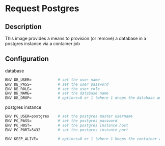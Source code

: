 # Request Postgres

## Description
This image provides a means to provision (or remove) a database in a postgres instance via a container job

## Configuration

database
```bash
ENV DB_USER=            # set the user name 
ENV DB_PASS=            # set the user password
ENV DB_ROLE=            # set the user role
ENV DB_NAME=            # set the database name
ENV DB_DROP=            # options=0 or 1 (where 1 drops the database and quits)
```
postgres instance
```bash
ENV PG_USER=postgres    # set the postgres master username    
ENV PG_PASS=            # set the postgres password
ENV PG_HOST=            # set the postgres instance host
ENV PG_PORT=5432        # set the postgres instance port
```

```bash
ENV KEEP_ALIVE=         # options=0 or 1 (where 1 keeps the container alive)
```
